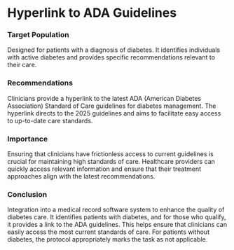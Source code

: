# Hyperlink to ADA Guidelines

### Target Population
Designed for patients with a diagnosis of diabetes. It identifies individuals with active diabetes and provides specific recommendations relevant to their care.
### Recommendations
Clinicians provide a hyperlink to the latest ADA (American Diabetes Association) Standard of Care guidelines for diabetes management. The hyperlink directs to the 2025 guidelines and aims to facilitate easy access to up-to-date care standards.
### Importance
Ensuring that clinicians have frictionless access to current guidelines is crucial for maintaining high standards of care. Healthcare providers can quickly access relevant information and ensure that their treatment approaches align with the latest recommendations.
### Conclusion
Integration into a medical record software system to enhance the quality of diabetes care. It identifies patients with diabetes, and for those who qualify, it provides a link to the ADA guidelines. This helps ensure that clinicians can easily access the most current standards of care. For patients without diabetes, the protocol appropriately marks the task as not applicable.
